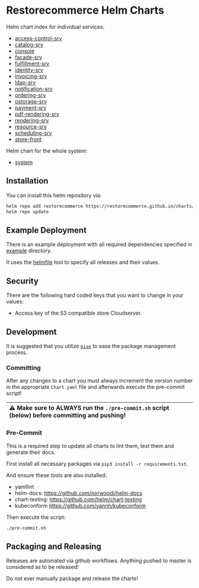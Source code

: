 # Restorecommerce Helm Charts

Helm chart index for individual services:

* [access-control-srv](./charts/access-control-srv)
* [catalog-srv](./charts/catalog-srv)
* [console](./charts/console)
* [facade-srv](./charts/facade-srv)
* [fulfillment-srv](./charts/fulfillment-srv)
* [identity-srv](./charts/identity-srv)
* [invoicing-srv](./charts/invoicing-srv)
* [ldap-srv](./charts/ldap-srv)
* [notification-srv](./charts/notification-srv)
* [ordering-srv](./charts/ordering-srv)
* [ostorage-srv](./charts/ostorage-srv)
* [payment-srv](./charts/payment-srv)
* [pdf-rendering-srv](./charts/pdf-rendering-srv)
* [rendering-srv](./charts/rendering-srv)
* [resource-srv](./charts/resource-srv)
* [scheduling-srv](./charts/scheduling-srv)
* [store-front](./charts/store-front)

Helm chart for the whole system:

* [system](./charts/system)

## Installation

You can install this helm repository via:

```bash
helm repo add restorecommerce https://restorecommerce.github.io/charts/
helm repo update
```

## Example Deployment

There is an example deployment with all required dependencies specified in [example](./example) directory.

It uses the [helmfile](https://github.com/roboll/helmfile) tool to specify all releases and their values.

## Security

There are the following hard coded keys that you want to change in your values:

- Access key of the S3 compatible store Cloudserver.

## Development

It is suggested that you utilize [`mise`](https://mise.jdx.dev/) to ease the package management process.

### Committing

After any changes to a chart you must always increment the version number in the appropriate `Chart.yaml` file and afterwards execute the pre-commit script!

| :warning: Make sure to **ALWAYS** run the `./pre-commit.sh` script (below) before committing and pushing! |
|:------------|

### Pre-Commit

This is a required step to update all charts to lint them, test them and generate their docs.

First install all necessary packages via `pip3 install -r requirements.txt`.

And ensure these tools are also installed:

* yamllint
* helm-docs: https://github.com/norwoodj/helm-docs
* chart-testing: https://github.com/helm/chart-testing
* kubeconform https://github.com/yannh/kubeconform

Then execute the script:

```bash
./pre-commit.sh
```

## Packaging and Releasing

Releases are automated via github workflows. Anything pushed to master is considered as to be released!

Do not ever manually package and release the charts!
